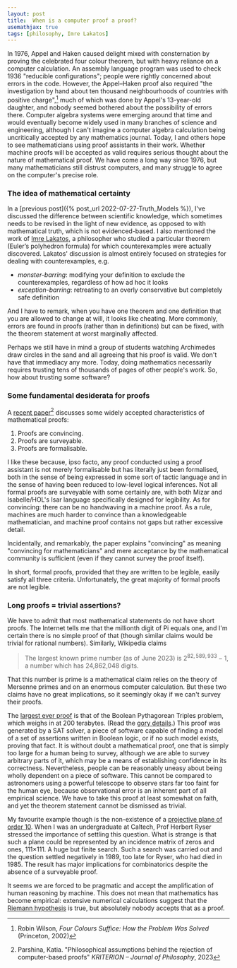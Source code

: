```yaml
---
layout: post
title:  When is a computer proof a proof?
usemathjax: true
tags: [philosophy, Imre Lakatos]
---
```


In 1976, Appel and Haken caused delight mixed with consternation by proving
the celebrated four colour theorem, but with heavy reliance on a computer calculation.
An assembly language program was used to check 1936 "reducible configurations"; 
people were rightly concerned about errors in the code.
However, the Appel–Haken proof also required "the investigation by hand
about ten thousand neighbourhoods of countries with positive charge",[^1]
much of which was done by Appel's 13-year-old daughter,
and nobody seemed bothered about the possibility of errors there.
Computer algebra systems were emerging around that time and would eventually
become widely used in many branches of science and engineering,
although I can't imagine a computer algebra calculation being uncritically accepted
by any mathematics journal.
Today, I and others hope to see mathematicians using proof assistants in their work.
Whether machine proofs will be accepted as valid requires serious thought
about the nature of mathematical proof.
We have come a long way since 1976, but many mathematicians still distrust computers,
and many struggle to agree on the computer's precise role.

[^1]: Robin Wilson, *Four Colours Suffice: How the Problem Was Solved* (Princeton, 2002)

### The idea of mathematical certainty

In a [previous post]({% post_url 2022-07-27-Truth_Models %}), I've discussed the difference
between scientific knowledge, which sometimes needs to be revised 
in the light of new evidence, as opposed to with mathematical truth,
which is not evidenced-based. I also mentioned 
the work of [Imre Lakatos](https://plato.stanford.edu/entries/lakatos/), a philosopher
who studied a particular theorem (Euler’s polyhedron formula) for which counterexamples
were actually discovered. Lakatos' discussion is almost entirely focused on
strategies for dealing with counterexamples, e.g.

* *monster-barring*: modifying your definition to exclude the counterexamples, regardless of how ad hoc it looks
* *exception-barring*: retreating to an overly conservative but completely safe definition

And I have to remark, when you have one theorem and one definition that you are allowed to change at will, it looks like cheating. More commonly, errors are found in proofs (rather than in definitions) but can be fixed, with the theorem statement at worst marginally affected.

Perhaps we still have in mind a group of students watching Archimedes draw circles
in the sand and all agreeing that his proof is valid. 
We don't have that immediacy any more.
Today, doing mathematics necessarily requires trusting 
tens of thousands of pages of other people's work.
So, how about trusting some software?

### Some fundamental desiderata for proofs

A [recent paper](https://www.degruyter.com/document/doi/10.1515/krt-2022-0015/html)[^2]
discusses some widely accepted characteristics of mathematical proofs:


[^2]: Parshina, Katia. "Philosophical assumptions behind the rejection of computer-based proofs" *KRITERION – Journal of Philosophy*, 2023

1. Proofs are convincing.
2. Proofs are surveyable.
3. Proofs are formalisable. 

I like these because, ipso facto, any proof conducted using a proof assistant
is not merely formalisable but has literally just been formalised,
both in the sense of being expressed in some sort of tactic language
and in the sense of having been reduced to low-level logical inferences.
Not all formal proofs are surveyable with some certainly are, 
with both Mizar and Isabelle/HOL's Isar language specifically designed for legibility.
As for convincing: there can be no handwaving in a machine proof.
As a rule, machines are much harder to convince than a knowledgeable mathematician,
and machine proof contains not gaps but rather excessive detail.

Incidentally, and remarkably, the paper explains "convincing" as meaning
"convincing for mathematicians" and mere acceptance by the mathematical community
is sufficient (even if they cannot survey the proof itself).

In short, formal proofs, provided that they are written to be legible, easily satisfy
all three criteria. Unfortunately, the great majority of formal proofs are not legible.

### Long proofs = trivial assertions?

We have to admit that most mathematical statements do not have short proofs.
The Internet tells me that the millionth digit of Pi equals one, and I'm certain
there is no simple proof of that 
(though similar claims would be trivial for rational numbers).
Similarly, Wikipedia claims 

> The largest known prime number (as of June 2023) is $2^{82,589,933} − 1$, a number which has 24,862,048 digits.

That this number is prime is a mathematical claim relies on the theory of Mersenne primes
and on an enormous computer calculation.
But these two claims have no great implications, so it seemingly okay
if we can't survey their proofs.

The [largest ever proof](https://www.cs.utexas.edu/~marijn/ptn/) 
is that of the Boolean Pythagorean Triples problem, which weighs in at 200 terabytes.
(Read the [gory details](https://arxiv.org/abs/1605.00723).)
This proof was generated by a SAT solver, a piece of software capable of
finding a model of a set of assertions written in Boolean logic,
or if no such model exists, proving that fact.
It is without doubt a mathematical proof, one that is simply too large
for a human being to survey, although we are able to survey arbitrary parts of it,
which may be a means of establishing confidence in its correctness.
Nevertheless, people can be reasonably uneasy about being wholly dependent on 
a piece of software. This cannot be compared to astronomers using a powerful telescope
to observe stars far too faint for the human eye, because observational error
is an inherent part of all empirical science.
We have to take this proof at least somewhat on faith, and yet the theorem statement
cannot be dismissed as trivial.

My favourite example though is the non-existence of a 
[projective plane of order 10](/papers/Lam_finite_Proj_plane_order_10.pdf).
When I was an undergraduate at Caltech, Prof Herbert Ryser stressed the importance of
settling this question. What is strange is that such a plane could be represented
by an incidence matrix of zeros and ones, 111×111. A huge but finite search.
Such a search was carried out and the question settled negatively in 1989,
too late for Ryser, who had died in 1985.
The result has major implications for combinatorics despite the absence
of a surveyable proof. 

It seems we are forced to be pragmatic and accept the amplification
of human reasoning by machine. This does not mean that mathematics has become empirical:
extensive numerical calculations suggest that the [Riemann hypothesis](https://en.wikipedia.org/wiki/Riemann_hypothesis) is true,
but absolutely nobody accepts that as a proof.


